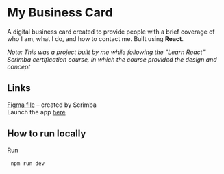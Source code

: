# My Business Card
A digital business card created to provide people with a brief coverage of who I am, what I do, and how to contact me. Built using **React**.

*Note: This was a project built by me while following the "Learn React" Scrimba certification course, in which the course provided the design and concept*

## Links
<a href="https://www.figma.com/design/4ctPLUvIn5b5Ep6YPOZWWd/Digital-Business-Card?node-id=0-129&t=rdKGTedDDqOjmTkU-0" target="_blank">Figma file</a> – created by Scrimba <br>
Launch the app [here](https://madisonshimbo-business-card.netlify.app)

## How to run locally
Run <pre> ```npm run dev ``` </pre>
